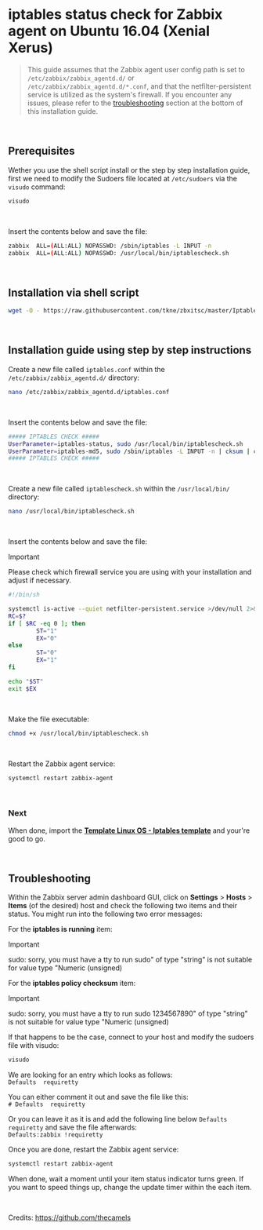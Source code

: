 # iptables status check for Zabbix agent on Ubuntu 16.04 (Xenial Xerus)

> This guide assumes that the Zabbix agent user config path is set to `/etc/zabbix/zabbix_agentd.d/` or `/etc/zabbix/zabbix_agentd.d/*.conf`, and that the netfilter-persistent service is utilized as the system's firewall. If you encounter any issues, please refer to the [troubleshooting](#troubleshooting) section at the bottom of this installation guide.

</br>

## Prerequisites
Wether you use the shell script install or the step by step installation guide, first we need to modify the Sudoers file located at `/etc/sudoers` via the `visudo` command:
```bash
visudo
```

</br>

Insert the contents below and save the file:
```bash
zabbix  ALL=(ALL:ALL) NOPASSWD: /sbin/iptables -L INPUT -n
zabbix  ALL=(ALL:ALL) NOPASSWD: /usr/local/bin/iptablescheck.sh
```

</br>

## Installation via shell script
```bash
wget -O - https://raw.githubusercontent.com/tkne/zbxitsc/master/Iptables/Ubuntu1604/Shell%20Script/iptablescheck_install.sh | bash
```

</br>

## Installation guide using step by step instructions
Create a new file called `iptables.conf` within the `/etc/zabbix/zabbix_agentd.d/` directory:
```bash
nano /etc/zabbix/zabbix_agentd.d/iptables.conf
```

</br>

Insert the contents below and save the file:
```bash
##### IPTABLES CHECK #####
UserParameter=iptables-status, sudo /usr/local/bin/iptablescheck.sh
UserParameter=iptables-md5, sudo /sbin/iptables -L INPUT -n | cksum | cut -d " " -f 1
##### IPTABLES CHECK #####
```

</br>

Create a new file called `iptablescheck.sh` within the `/usr/local/bin/` directory:
```bash
nano /usr/local/bin/iptablescheck.sh
```

</br>

Insert the contents below and save the file:
> [!IMPORTANT]
> Please check which firewall service you are using with your installation and adjust if necessary.</br>
```bash
#!/bin/sh

systemctl is-active --quiet netfilter-persistent.service >/dev/null 2>&1
RC=$?
if [ $RC -eq 0 ]; then
        ST="1"
        EX="0"
else
        ST="0"
        EX="1"
fi

echo "$ST"
exit $EX
```

</br>

Make the file executable:
```bash
chmod +x /usr/local/bin/iptablescheck.sh
```

</br>

Restart the Zabbix agent service:
```bash
systemctl restart zabbix-agent
```

</br>

### Next
When done, import the [**Template Linux OS - Iptables template**](https://github.com/tkne/zbxitsc/blob/master/Iptables/Template/Template%20Linux%20OS%20-%20Iptables.xml) and your're good to go.

</br>

## Troubleshooting

Within the Zabbix server admin dashboard GUI, click on **Settings** > **Hosts** > **Items** (of the desired) host and check the following two items and their status. You might run into the following two error messages:

For the **iptables is running** item:</br>
> [!IMPORTANT]
> sudo: sorry, you must have a tty to run sudo" of type "string" is not suitable for value type "Numeric (unsigned)

For the **iptables policy checksum** item:</br>
> [!IMPORTANT]
> sudo: sorry, you must have a tty to run sudo 1234567890" of type "string" is not suitable for value type "Numeric (unsigned)

If that happens to be the case, connect to your host and modify the sudoers file with visudo:</br>
```bash
visudo
```

We are looking for an entry which looks as follows:</br>
`Defaults  requiretty`

You can either comment it out and save the file like this:</br>
`# Defaults  requiretty`

Or you can leave it as it is and add the following line below `Defaults  requiretty` and save the file afterwards:</br>
`Defaults:zabbix !requiretty`

Once you are done, restart the Zabbix agent service:</br>
```bash
systemctl restart zabbix-agent
```

When done, wait a moment until your item status indicator turns green. If you want to speed things up, change the update timer within the each item.

</br>

Credits: https://github.com/thecamels